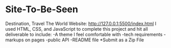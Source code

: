 # Site-To-Be-Seen
Destination, Travel  The World
Website: http://127.0.0.1:5500/index.html
I used HTML, CSS, and JavaScript to complete this project and hit all deliverable to include: -A theme I feel comfortable with -tech requirements -markups on pages -public API -README file *Submit as a Zip File
